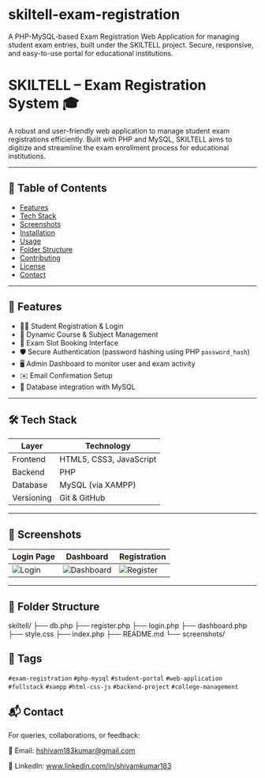 # skiltell-exam-registration
A PHP-MySQL-based Exam Registration Web Application for managing student exam entries, built under the SKILTELL project. Secure, responsive, and easy-to-use portal for educational institutions.


# SKILTELL – Exam Registration System 🎓

A robust and user-friendly web application to manage student exam registrations efficiently. Built with PHP and MySQL, SKILTELL aims to digitize and streamline the exam enrollment process for educational institutions.

---

## 📌 Table of Contents

- [Features](#features)
- [Tech Stack](#tech-stack)
- [Screenshots](#screenshots)
- [Installation](#installation)
- [Usage](#usage)
- [Folder Structure](#folder-structure)
- [Contributing](#contributing)
- [License](#license)
- [Contact](#contact)

---

## 🚀 Features

- 🧑‍🎓 Student Registration & Login
- 🧾 Dynamic Course & Subject Management
- 📅 Exam Slot Booking Interface
- 🛡️ Secure Authentication (password hashing using PHP `password_hash`)
- 🖥️ Admin Dashboard to monitor user and exam activity
- ✉️ Email Confirmation Setup 
- 📂 Database integration with MySQL

---

## 🛠️ Tech Stack

| Layer       | Technology         |
|-------------|--------------------|
| Frontend    | HTML5, CSS3, JavaScript |
| Backend     | PHP                |
| Database    | MySQL (via XAMPP)  |
| Versioning  | Git & GitHub       |

---

## 📸 Screenshots


| Login Page | Dashboard | Registration |
|------------|-----------|--------------|
| ![Login](screenshots/login.png) | ![Dashboard](screenshots/dashboard.png) | ![Register](screenshots/register.png) |

---

## 🧩 Folder Structure

skiltell/
├── db.php
├── register.php
├── login.php
├── dashboard.php
├── style.css
├── index.php
├── README.md
└── screenshots/


## 🔖 Tags

`#exam-registration` `#php-mysql` `#student-portal` `#web-application` `#fullstack` `#xampp` `#html-css-js` `#backend-project` `#college-management`


## 📬 Contact
For queries, collaborations, or feedback:

📧 Email: hshivam183kumar@gmail.com

💼 LinkedIn: www.linkedin.com/in/shivamkumar183
